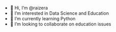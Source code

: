 - 👋 Hi, I’m @raizera
- 👀 I’m interested in Data Science and Education
- 🌱 I’m currently learning Python
- 💞️ I’m looking to collaborate on education issues

<!---
raizera/raizera is a ✨ special ✨ repository because its `README.md` (this file) appears on your GitHub profile.
You can click the Preview link to take a look at your changes.
--->
